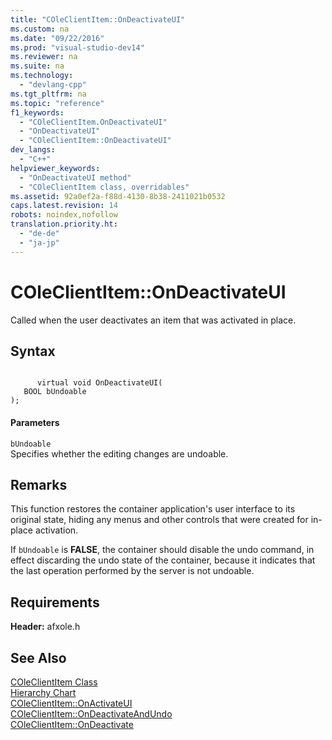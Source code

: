 ```yaml
---
title: "COleClientItem::OnDeactivateUI"
ms.custom: na
ms.date: "09/22/2016"
ms.prod: "visual-studio-dev14"
ms.reviewer: na
ms.suite: na
ms.technology: 
  - "devlang-cpp"
ms.tgt_pltfrm: na
ms.topic: "reference"
f1_keywords: 
  - "COleClientItem.OnDeactivateUI"
  - "OnDeactivateUI"
  - "COleClientItem::OnDeactivateUI"
dev_langs: 
  - "C++"
helpviewer_keywords: 
  - "OnDeactivateUI method"
  - "COleClientItem class, overridables"
ms.assetid: 92a0ef2a-f88d-4130-8b38-2411021b0532
caps.latest.revision: 14
robots: noindex,nofollow
translation.priority.ht: 
  - "de-de"
  - "ja-jp"
---
```

# COleClientItem::OnDeactivateUI
Called when the user deactivates an item that was activated in place.  
  
## Syntax  
  
```  
  
      virtual void OnDeactivateUI(  
   BOOL bUndoable   
);  
```  
  
#### Parameters  
 `bUndoable`  
 Specifies whether the editing changes are undoable.  
  
## Remarks  
 This function restores the container application's user interface to its original state, hiding any menus and other controls that were created for in-place activation.  
  
 If `bUndoable` is **FALSE**, the container should disable the undo command, in effect discarding the undo state of the container, because it indicates that the last operation performed by the server is not undoable.  
  
## Requirements  
 **Header:** afxole.h  
  
## See Also  
 [COleClientItem Class](../vs140/coleclientitem-class.md)   
 [Hierarchy Chart](../vs140/hierarchy-chart.md)   
 [COleClientItem::OnActivateUI](../vs140/coleclientitem--onactivateui.md)   
 [COleClientItem::OnDeactivateAndUndo](../vs140/coleclientitem--ondeactivateandundo.md)   
 [COleClientItem::OnDeactivate](../vs140/coleclientitem--ondeactivate.md)
